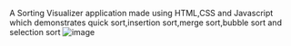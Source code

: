A Sorting Visualizer application made using HTML,CSS and Javascript which demonstrates quick sort,insertion sort,merge sort,bubble sort and selection sort
![image](https://user-images.githubusercontent.com/101206663/175781328-befbb042-78df-46a9-a6ec-4eba73dfd3ff.png)
